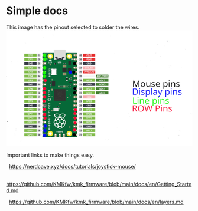 # Simple docs
This image has the pinout selected to solder the wires.
![docs](pinout_image.png)

Important links to make things easy.

&nbsp; https://nerdcave.xyz/docs/tutorials/joystick-mouse/

&nbsp; https://github.com/KMKfw/kmk_firmware/blob/main/docs/en/Getting_Started.md

&nbsp; https://github.com/KMKfw/kmk_firmware/blob/main/docs/en/layers.md
